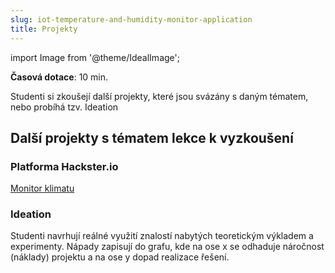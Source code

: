 ```yaml
---
slug: iot-temperature-and-humidity-monitor-application
title: Projekty
---
```

import Image from '@theme/IdealImage';

**Časová dotace**: 10 min. 

Studenti si zkoušejí další projekty, které jsou svázány s daným tématem, nebo probíhá tzv. Ideation

## Další projekty s tématem lekce k vyzkoušení

### Platforma Hackster.io

[Monitor klimatu](https://www.hackster.io/jakub-smejkal/hardwario-non-invasive-monitoring-climate-monitor-544ffc)

### Ideation
Studenti navrhují reálné využití znalostí nabytých teoretickým výkladem a experimenty. Nápady zapisují do grafu, kde na ose x se odhaduje náročnost (náklady) projektu a na ose y dopad realizace řešení.